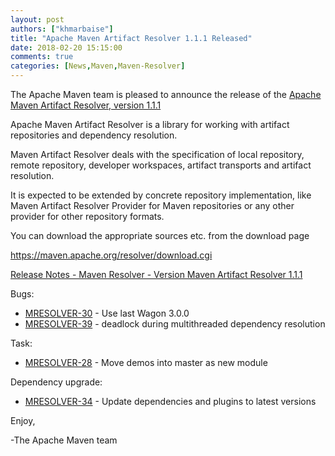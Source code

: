 ```yaml
---
layout: post
authors: ["khmarbaise"]
title: "Apache Maven Artifact Resolver 1.1.1 Released"
date: 2018-02-20 15:15:00
comments: true
categories: [News,Maven,Maven-Resolver]
---
```

The Apache Maven team is pleased to announce the release of the 
[Apache Maven Artifact Resolver, version 1.1.1](https://maven.apache.org/resolver/index.html)

Apache Maven Artifact Resolver is a library for working with artifact
repositories and dependency resolution.

Maven Artifact Resolver deals with the specification of local repository,
remote repository, developer workspaces, artifact transports and artifact
resolution.

It is expected to be extended by concrete repository implementation, like Maven
Artifact Resolver Provider for Maven repositories or any other provider for
other repository formats.


You can download the appropriate sources etc. from the download page

https://maven.apache.org/resolver/download.cgi

<!-- more -->

[Release Notes - Maven Resolver - Version Maven Artifact Resolver 1.1.1](https://issues.apache.org/jira/secure/ReleaseNote.jspa?projectId=12320628&version=12341378)

Bugs:

 * [MRESOLVER-30](https://issues.apache.org/jira/browse/MRESOLVER-30) - Use last Wagon 3.0.0
 * [MRESOLVER-39](https://issues.apache.org/jira/browse/MRESOLVER-39) - deadlock during multithreaded dependency resolution

Task:

 * [MRESOLVER-28](https://issues.apache.org/jira/browse/MRESOLVER-28) - Move demos into master as new module

Dependency upgrade:

 * [MRESOLVER-34](https://issues.apache.org/jira/browse/MRESOLVER-34) - Update dependencies and plugins to latest versions

Enjoy,

-The Apache Maven team 
